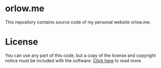 # orlow.me

This repository contains source code of my personal website orlow.me.

# License

You can use any part of this code, but a copy of the license and copyright notice must be included with the software. [Click here](https://github.com/TheAdrik/orlow.me/blob/master/LICENSE) to read more.

